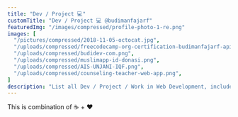 ```yaml
---
title: "Dev / Project 💻"
customTitle: "Dev / Project 💻 @budimanfajarf"
featuredImg: "/images/compressed/profile-photo-1-re.png"
images: [
  "/pictures/compressed/2018-11-05-octocat.jpg",
  "/uploads/compressed/freecodecamp-org-certification-budimanfajarf-apis-and-microservices-2020-05-29.png",
  "/uploads/compressed/budidev-com.png",
  "/uploads/compressed/muslimapp-id-donasi.png",
  "/uploads/compressed/AIS-UNJANI-IQF.png",
  "/uploads/compressed/counseling-teacher-web-app.png",
]
description: "List all Dev / Project / Work in Web Development, include Backend and Frontend by Budiman Fajar Firdaus @budimanfajarf, a Backend Developer from Bandung, Indonesia"
---
```

This is combination of ☕ + ❤️

<!-- * Personal Blog (this web): [link](/), [repo](https://github.com/budimanfajarf/blog)
* React Tic-Tac-Toe: [link](https://bff-tictactoe.herokuapp.com/), [repo](https://github.com/budimanfajarf/react-tictactoe)
* Github Page: [link](https://budimanfajarf.github.io), [repo](https://github.com/budimanfajarf/budimanfajarf.github.io)
* Counseling Teacher web app: [repo](https://github.com/budimanfajarf/bklaravel) 
* Quote web app: [repo](https://github.com/budimanfajarf/kutipan)

See all my codes in [Github Repository](https://github.com/budimanfajarf) -->
